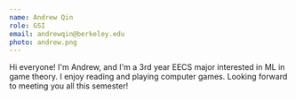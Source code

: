 ```yaml
---
name: Andrew Qin
role: GSI
email: andrewqin@berkeley.edu
photo: andrew.png
---
```


Hi everyone! I'm Andrew, and I'm a 3rd year EECS major interested in ML in game theory. I enjoy reading and playing computer games. Looking forward to meeting you all this semester!
